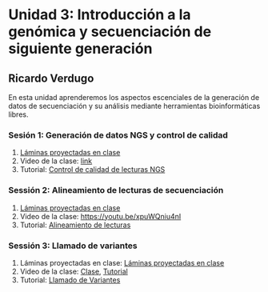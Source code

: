 # Unidad 3: Introducción a la genómica y secuenciación de siguiente generación #
## Ricardo Verdugo ##

En esta unidad aprenderemos los aspectos escenciales de la generación de datos de secuenciación y su análisis mediante herramientas bioinformáticas libres.

### Sesión 1: Generación de datos NGS y control de calidad ###

1. [Láminas proyectadas en clase](Sesion1_Generacion_Analisis_de_datosNGS_RAV_2019.pdf)
2. Video de la clase: [link](https://youtu.be/C0lPYZNAljQ)
3. Tutorial: [Control de calidad de lecturas NGS](Tutorial_Control_de_calidad_de_lecturas_NGS.md)

### Sessión 2: Alineamiento de lecturas de secuenciación ###
1. [Láminas proyectadas en clase](Sesion2_Alineamineto_de_datos_NGS_RAV_2021.pdf)
2. Video de la clase:  https://youtu.be/xpuWQniu4nI
3. Tutorial: [Alineamiento de lecturas](Tutorial_filtro_alineamiento_lecturas_chilegenomicolab.md)

### Sessión 3: Llamado de variantes ###
1. Láminas proyectadas en clase: [Láminas proyectadas en clase](Sesion3_Llamado_de_variantes_RAV_2021.pdf)
2. Video de la clase: [Clase](https://youtu.be/Ge7UzmtDpUg), [Tutorial](https://youtu.be/Ylod8bX_7-U)
3. Tutorial: [Llamado de Variantes](Tutorial_para_el_llamado_de_variantes.md)

